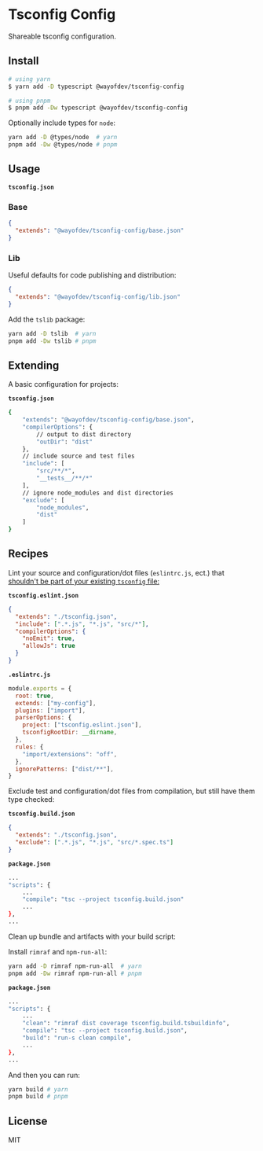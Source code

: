 # Tsconfig Config

Shareable tsconfig configuration.

## Install

```bash
# using yarn
$ yarn add -D typescript @wayofdev/tsconfig-config

# using pnpm
$ pnpm add -Dw typescript @wayofdev/tsconfig-config
```

Optionally include types for `node`:

```bash
yarn add -D @types/node  # yarn
pnpm add -Dw @types/node # pnpm
```

## Usage

**`tsconfig.json`**

### Base

```json
{
  "extends": "@wayofdev/tsconfig-config/base.json"
}
```

### Lib

Useful defaults for code publishing and distribution:

```json
{
  "extends": "@wayofdev/tsconfig-config/lib.json"
}
```

Add the `tslib` package:

```bash
yarn add -D tslib  # yarn
pnpm add -Dw tslib # pnpm
```

## Extending

A basic configuration for projects:

**`tsconfig.json`**

```bash
{
    "extends": "@wayofdev/tsconfig-config/base.json",
    "compilerOptions": {
        // output to dist directory
        "outDir": "dist"
    },
    // include source and test files
    "include": [
        "src/**/*",
        "__tests__/**/*"
    ],
    // ignore node_modules and dist directories
    "exclude": [
        "node_modules",
        "dist"
    ]
}
```

## Recipes

Lint your source and configuration/dot files (`eslintrc.js`, ect.)
that [shouldn't be part of your existing `tsconfig` file:](https://typescript-eslint.io/docs/linting/troubleshooting/#i-get-errors-telling-me-eslint-was-configured-to-run--however-that-tsconfig-does-not--none-of-those-tsconfigs-include-this-file)

**`tsconfig.eslint.json`**

```json
{
  "extends": "./tsconfig.json",
  "include": [".*.js", "*.js", "src/*"],
  "compilerOptions": {
    "noEmit": true,
    "allowJs": true
  }
}
```

**`.eslintrc.js`**

```js
module.exports = {
  root: true,
  extends: ["my-config"],
  plugins: ["import"],
  parserOptions: {
    project: ["tsconfig.eslint.json"],
    tsconfigRootDir: __dirname,
  },
  rules: {
    "import/extensions": "off",
  },
  ignorePatterns: ["dist/**"],
}
```

Exclude test and configuration/dot files from compilation, but still have them type checked:

**`tsconfig.build.json`**

```json
{
  "extends": "./tsconfig.json",
  "exclude": [".*.js", "*.js", "src/*.spec.ts"]
}
```

**`package.json`**

```bash
...
"scripts": {
    ...
    "compile": "tsc --project tsconfig.build.json"
    ...
},
...
```

Clean up bundle and artifacts with your build script:

Install `rimraf` and `npm-run-all`:

```bash
yarn add -D rimraf npm-run-all  # yarn
pnpm add -Dw rimraf npm-run-all # pnpm
```

**`package.json`**

```bash
...
"scripts": {
    ...
    "clean": "rimraf dist coverage tsconfig.build.tsbuildinfo",
    "compile": "tsc --project tsconfig.build.json",
    "build": "run-s clean compile",
    ...
},
...
```

And then you can run:

```bash
yarn build # yarn
pnpm build # pnpm
```

## License

MIT
